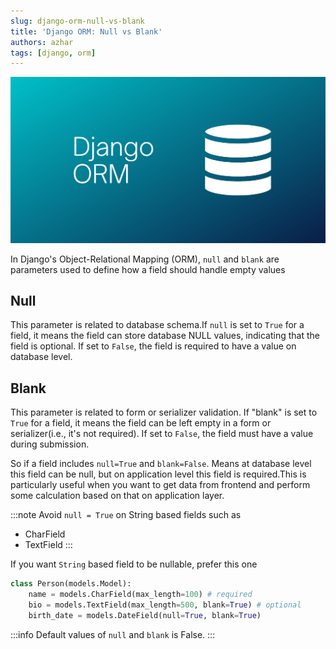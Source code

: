 ```yaml
---
slug: django-orm-null-vs-blank
title: 'Django ORM: Null vs Blank'
authors: azhar
tags: [django, orm]
---
```


![Django ORM](../banners/django-orm.webp)

In Django's Object-Relational Mapping (ORM), `null` and `blank` are parameters used to define how a field should handle empty values

<!--truncate-->

## Null
This parameter is related to database schema.If `null` is set to `True` for a field, it means the field can store database NULL values, indicating that the field is optional. If set to `False`, the field is required to have a value on database level.

## Blank
This parameter is related to form or serializer validation. If "blank" is set to `True` for a field, it means the field can be left empty in a form or serializer(i.e., it's not required). If set to `False`, the field must have a value during  submission.

So if a field includes `null=True` and `blank=False`. Means at database level this field can be null, but on application level this field is required.This is particularly useful when you want to get data from frontend and perform some calculation based on that on application layer.

:::note
Avoid `null = True` on String based fields such as
  - CharField
  - TextField
:::

If you want `String` based field to be nullable, prefer this one
```python
class Person(models.Model):
	name = models.CharField(max_length=100) # required
	bio = models.TextField(max_length=500, blank=True) # optional
	birth_date = models.DateField(null=True, blank=True)
```


:::info
Default values of `null` and `blank` is False.
:::
 
